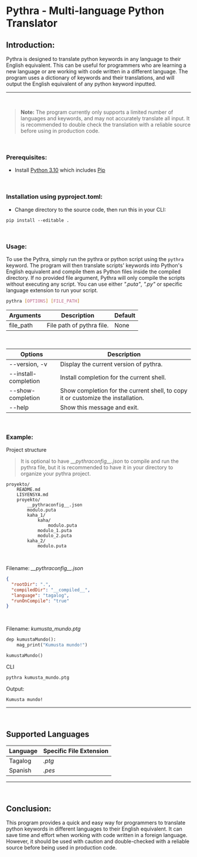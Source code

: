 # Pythra - Multi-language Python Translator

## Introduction:

Pythra is designed to translate python keywords in any language to their English equivalent. This can be useful for programmers who are learning a new language or are working with code written in a different language. The program uses a dictionary of keywords and their translations, and will output the English equivalent of any python keyword inputted.

---

<br>

> **Note:** The program currently only supports a limited number of languages and keywords, and may not accurately translate all input. It is recommended to double check the translation with a reliable source before using in production code.

<br>

### Prerequisites:

- Install [Python 3.10](https://www.python.org/) which includes [Pip](https://pypi.org/project/pip/)

<br>

### Installation using pyproject.toml:

- Change directory to the source code, then run this in your CLI:

```
pip install --editable .
```

<br>

### Usage:

To use the Pythra, simply run the pythra or python script using the `pythra` keyword. The program will then translate scripts' keywords into Python's English equivalent and compile them as Python files inside the compiled directory. If no provided file argument, Pythra will only compile the scripts without executing any script. You can use either _".puta"_, _".py"_ or specific language extension to run your script.

```bash
pythra [OPTIONS] [FILE_PATH]
```

| Arguments | Description               | Default |
| --------- | ------------------------- | ------- |
| file_path | File path of pythra file. | None    |

<br>

| Options              | Description                                                                      |
| -------------------- | -------------------------------------------------------------------------------- |
| --version, -v        | Display the current version of pythra.                                           |
| --install-completion | Install completion for the current shell.                                        |
| --show-completion    | Show completion for the current shell, to copy it or customize the installation. |
| --help               | Show this message and exit.                                                      |

<br>

### Example:

Project structure

> It is optional to have *\_\_pythraconfig\_\_.json* to compile and run the pythra file, but it is recommended to have it in your directory to organize your pythra project.

```
proyekto/
    README.md
    LISYENSYA.md
    proyekto/
		__pythraconfig__.json
		modulo.puta
		kaha_1/
			kaha/
				modulo.puta
			modulo_1.puta
			modulo_2.puta
		kaha_2/
			modulo.puta
```

<br>

Filename: _\_\_pythraconfig\_\_.json_

```json
{
  "rootDir": ".",
  "compiledDir": "__compiled__",
  "language": "tagalog",
  "runOnCompile": "true"
}
```

<br>

Filename: _kumusta_mundo.ptg_

```python
dep kumustaMundo():
	mag_print("Kumusta mundo!")

kumustaMundo()
```

CLI

```bash
pythra kumusta_mundo.ptg
```

Output:

```
Kumusta mundo!
```

---

<br>

## Supported Languages

| Language | Specific File Extension |
| -------- | ----------------------- |
| Tagalog  | _.ptg_                  |
| Spanish  | _.pes_                  |

---

<br>

## Conclusion:

This program provides a quick and easy way for programmers to translate python keywords in different languages to their English equivalent. It can save time and effort when working with code written in a foreign language. However, it should be used with caution and double-checked with a reliable source before being used in production code.
